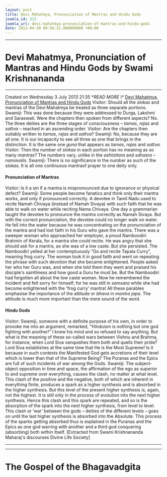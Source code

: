 ```yaml
---
layout: post
title: Devi Mahatmya, Pronunciation of Mantras and Hindu Gods
joomla_id: 311
joomla_url: devi-mahatmya-pronunciation-of-mantras-and-hindu-gods
date: 2012-04-30 00:56:21.000000000 +00:00
---
```

* * *
# Devi Mahatmya, Pronunciation of Mantras and Hindu Gods by Swami Krishnananda
* * *
Created on Wednesday 3 July 2013 21:35
**READ MORE \\\** [Devi Mahatmya, Pronunciation of Mantras and Hindu Gods](Devi%20Mahatmya,%20Pronunciation%20of%20Mantras%20and%20Hindu%20Gods)
Visitor: Should all the _slokas_ and mantras of the Devi Mahatmya be treated as three separate portions.
Swamiji: This was done because they were addressed to Durga, Lakshmi and Saraswati. Were the chapters then spoken from different aspects? No. The three deities are the three stages of consciousness – _tamas_, _rajas_ and _sattva_ – reached in an ascending order.
Visitor: Are the chapters then suitably written to _tamas_, _rajas_ and _sattva_?
Swamiji: No, because they are all one. It is our incapacity to see all three as one that brings in the distinction. It is the same one _guna_ that appears as _tamas_, _rajas_ and _sattva_.
Visitor: Then the number of _slokas_ in each portion has no meaning as so many _mantras?_ The numbers vary, unlike in the _ashtottara_ and _sahasra_ – _namavalis_.
Swamiji: There is no significance in the number as such of the _slokas._ It is all one continuous mantraof prayer to one deity only.
#### Pronunciation of Mantras
Visitor: Is it a sin if a mantra is mispronounced due to ignorance or physical defect?
Swamiji: Some people become fanatics and think only their mantra works, and only if pronounced correctly. A devotee in Tamil Nadu used to recite Namah Chivaya (instead of Namah Sivaya) with such faith that he was able to walk on water while reciting Nama Chivaya. One day a grammarian taught the devotee to pronounce the mantra correctly as Namah Sivaya. But with the correct pronunciation, the devotee could no longer walk on water. He fell into the water because he was concentrating on the pronunciation of the mantra and had lost faith in his Guru who gave the mantra. There was a sweeper woman who approached her employer, a proud Namboodiri Brahmin of Kerala, for a mantra she could recite. He was angry that she should ask for a mantra, as she was of a low caste. But she persisted. The Namboodiri yelled at her contemptuously "Go and recite Tapala Curry”, meaning frog curry. The woman took it in good faith and went on repeating the phrase with such devotion that she became enlightened. People asked her who her Guru was, and when she told them they went and praised his disciple's saintliness and how good a Guru he must be. But the Namboodiri had forgotten all about the low caste woman. Now he remembered the incident and felt sorry for himself; for he was still in _samsara_ while she had become enlightened with the 'frog curry' mantra! All these parables emphasise the importance of the attitude or _bhava_ in _mantra japa_. The attitude is much more important than the mere sound of the word.
#### Hindu Gods
Visitor: Swamiji, someone with a definite purpose of his own, in order to provoke me into an argument, remarked, "Hinduism is nothing but one god fighting with another!" I knew his mind and so refused to say anything. But what is the meaning of these so-called wars between Vishnu and Brahma, for instance, when Lord Siva vanquishes them both and quells their pride? Lord Siva establishes at the same time that He is the Most Supreme! Is it because in such contexts the Manifested God gets accretions of their level which is lower than that of the Supreme Being? The Puranas and the Epics are full of such incidents of war among the Gods.
Swamiji: The subject-object opposition in time and space, the affirmation of the ego as superior to and supreme over everything, causes the clash, no matter at what level. This clash of the positive and the negative, both of which are inherent in everything finite, produces a spark as a higher synthesis and is absorbed in the higher synthesis. But this level of the present higher synthesis is, again, not the highest. It is still only in the process of evolution into the next higher synthesis. Hence this clash and this spark are repeated, and so is the absorption of the spark into the next higher synthesis, from level to level. This clash or ‘war’ between the gods – deities of the different levels – goes on until the last higher synthesis is absorbed into the Absolute. This process of the sparks getting absorbed thus is explained in the Puranas and the Epics as one god warring with another and a third god conquering (absorbing) both within Itself.
[Extracted from Swami Krishnananda Maharaj's discourses Divine Life Society]
* * *
* * *
# The Gospel of the Bhagavadgita

